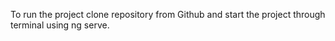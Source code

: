 To run the project clone repository from Github and start the project through terminal using ng serve. 
